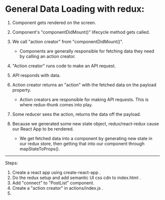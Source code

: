 # General Data Loading with redux: #

1.  Component gets rendered on the screen.
2.  Component's "componentDidMount()" lifecycle method gets called.
3.  We call "action creator" from "componentDidMount()".

    - Components are generally responsible for fetching data they need by calling an action creator.

4.  "Action creator" runs code to make an API request.
5.  API responds with data.
6.  Action creator returns an "action" with the fetched data on the payload property.

    - Action creators are responsible for making API requests. This is where redux-thunk comes into play.

7.  Some reducer sees the action, returns the data off the payload.
8.  Because we generated some new state object, redux/react-redux cause our React App to be rendered.

    - We get fetched data into a component by generating new state in our redux store, then getting that into our component through mapStateToProps().


----------------------------------------------------------------------------------

Steps:

1. Create a react app using create-react-app .
2. Do the redux setup and add semantic UI css cdn to index.html .
3. Add "connect" to "PostList" component.
4. Create a "action creator" in actions/index.js .
5. 

